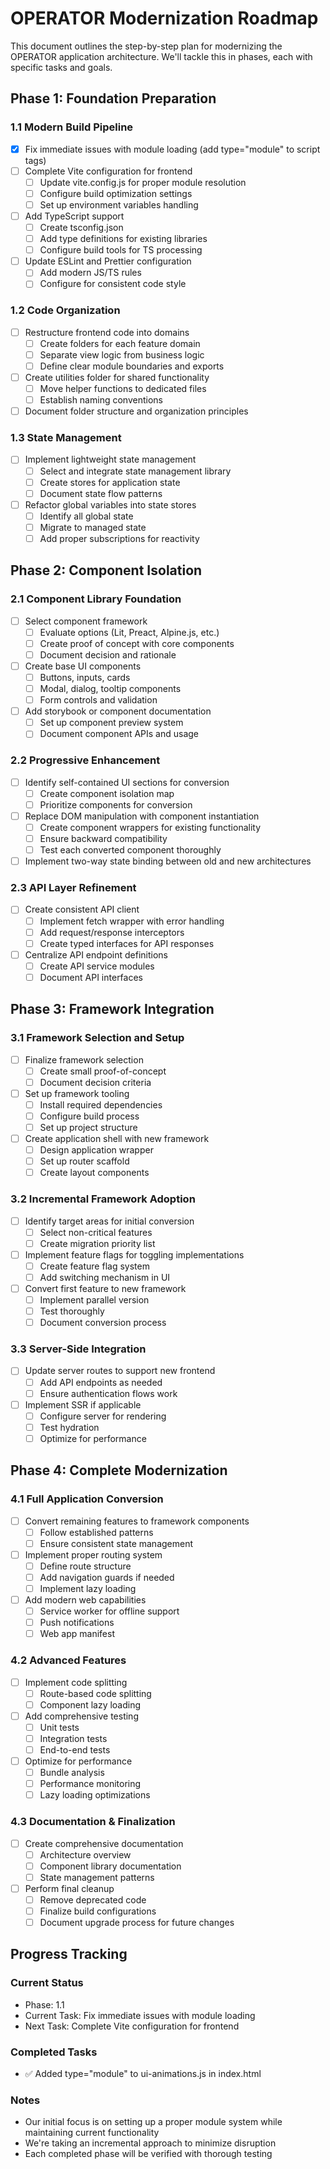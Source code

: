 # OPERATOR Modernization Roadmap

This document outlines the step-by-step plan for modernizing the OPERATOR application architecture. We'll tackle this in phases, each with specific tasks and goals.

## Phase 1: Foundation Preparation

### 1.1 Modern Build Pipeline
- [x] Fix immediate issues with module loading (add type="module" to script tags)
- [ ] Complete Vite configuration for frontend
  - [ ] Update vite.config.js for proper module resolution
  - [ ] Configure build optimization settings
  - [ ] Set up environment variables handling
- [ ] Add TypeScript support
  - [ ] Create tsconfig.json
  - [ ] Add type definitions for existing libraries
  - [ ] Configure build tools for TS processing
- [ ] Update ESLint and Prettier configuration
  - [ ] Add modern JS/TS rules
  - [ ] Configure for consistent code style

### 1.2 Code Organization
- [ ] Restructure frontend code into domains
  - [ ] Create folders for each feature domain
  - [ ] Separate view logic from business logic
  - [ ] Define clear module boundaries and exports
- [ ] Create utilities folder for shared functionality
  - [ ] Move helper functions to dedicated files
  - [ ] Establish naming conventions
- [ ] Document folder structure and organization principles

### 1.3 State Management
- [ ] Implement lightweight state management
  - [ ] Select and integrate state management library
  - [ ] Create stores for application state
  - [ ] Document state flow patterns
- [ ] Refactor global variables into state stores
  - [ ] Identify all global state
  - [ ] Migrate to managed state
  - [ ] Add proper subscriptions for reactivity

## Phase 2: Component Isolation

### 2.1 Component Library Foundation
- [ ] Select component framework
  - [ ] Evaluate options (Lit, Preact, Alpine.js, etc.)
  - [ ] Create proof of concept with core components
  - [ ] Document decision and rationale
- [ ] Create base UI components
  - [ ] Buttons, inputs, cards
  - [ ] Modal, dialog, tooltip components
  - [ ] Form controls and validation
- [ ] Add storybook or component documentation
  - [ ] Set up component preview system
  - [ ] Document component APIs and usage

### 2.2 Progressive Enhancement
- [ ] Identify self-contained UI sections for conversion
  - [ ] Create component isolation map
  - [ ] Prioritize components for conversion
- [ ] Replace DOM manipulation with component instantiation
  - [ ] Create component wrappers for existing functionality
  - [ ] Ensure backward compatibility
  - [ ] Test each converted component thoroughly
- [ ] Implement two-way state binding between old and new architectures

### 2.3 API Layer Refinement
- [ ] Create consistent API client
  - [ ] Implement fetch wrapper with error handling
  - [ ] Add request/response interceptors
  - [ ] Create typed interfaces for API responses
- [ ] Centralize API endpoint definitions
  - [ ] Create API service modules
  - [ ] Document API interfaces

## Phase 3: Framework Integration

### 3.1 Framework Selection and Setup
- [ ] Finalize framework selection
  - [ ] Create small proof-of-concept
  - [ ] Document decision criteria
- [ ] Set up framework tooling
  - [ ] Install required dependencies
  - [ ] Configure build process
  - [ ] Set up project structure
- [ ] Create application shell with new framework
  - [ ] Design application wrapper
  - [ ] Set up router scaffold
  - [ ] Create layout components

### 3.2 Incremental Framework Adoption
- [ ] Identify target areas for initial conversion
  - [ ] Select non-critical features
  - [ ] Create migration priority list
- [ ] Implement feature flags for toggling implementations
  - [ ] Create feature flag system
  - [ ] Add switching mechanism in UI
- [ ] Convert first feature to new framework
  - [ ] Implement parallel version
  - [ ] Test thoroughly
  - [ ] Document conversion process

### 3.3 Server-Side Integration
- [ ] Update server routes to support new frontend
  - [ ] Add API endpoints as needed
  - [ ] Ensure authentication flows work
- [ ] Implement SSR if applicable
  - [ ] Configure server for rendering
  - [ ] Test hydration
  - [ ] Optimize for performance

## Phase 4: Complete Modernization

### 4.1 Full Application Conversion
- [ ] Convert remaining features to framework components
  - [ ] Follow established patterns
  - [ ] Ensure consistent state management
- [ ] Implement proper routing system
  - [ ] Define route structure
  - [ ] Add navigation guards if needed
  - [ ] Implement lazy loading
- [ ] Add modern web capabilities
  - [ ] Service worker for offline support
  - [ ] Push notifications
  - [ ] Web app manifest

### 4.2 Advanced Features
- [ ] Implement code splitting
  - [ ] Route-based code splitting
  - [ ] Component lazy loading
- [ ] Add comprehensive testing
  - [ ] Unit tests
  - [ ] Integration tests
  - [ ] End-to-end tests
- [ ] Optimize for performance
  - [ ] Bundle analysis
  - [ ] Performance monitoring
  - [ ] Lazy loading optimizations

### 4.3 Documentation & Finalization
- [ ] Create comprehensive documentation
  - [ ] Architecture overview
  - [ ] Component library documentation
  - [ ] State management patterns
- [ ] Perform final cleanup
  - [ ] Remove deprecated code
  - [ ] Finalize build configurations
  - [ ] Document upgrade process for future changes

## Progress Tracking

### Current Status
- Phase: 1.1
- Current Task: Fix immediate issues with module loading
- Next Task: Complete Vite configuration for frontend

### Completed Tasks
- ✅ Added type="module" to ui-animations.js in index.html

### Notes
- Our initial focus is on setting up a proper module system while maintaining current functionality
- We're taking an incremental approach to minimize disruption
- Each completed phase will be verified with thorough testing
